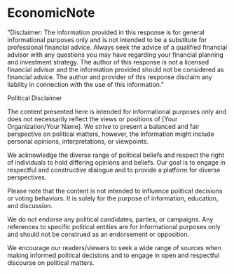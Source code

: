 # EconomicNote

"Disclaimer: The information provided in this response is for general informational purposes only and is not intended to be a substitute for professional financial advice. Always seek the advice of a qualified financial advisor with any questions you may have regarding your financial planning and investment strategy. The author of this response is not a licensed financial advisor and the information provided should not be considered as financial advice. The author and provider of this response disclaim any liability in connection with the use of this information."

Political Disclaimer

The content presented here is intended for informational purposes only and does not necessarily reflect the views or positions of [Your Organization/Your Name]. We strive to present a balanced and fair perspective on political matters, however, the information might include personal opinions, interpretations, or viewpoints.

We acknowledge the diverse range of political beliefs and respect the right of individuals to hold differing opinions and beliefs. Our goal is to engage in respectful and constructive dialogue and to provide a platform for diverse perspectives.

Please note that the content is not intended to influence political decisions or voting behaviors. It is solely for the purpose of information, education, and discussion.

We do not endorse any political candidates, parties, or campaigns. Any references to specific political entities are for informational purposes only and should not be construed as an endorsement or opposition.

We encourage our readers/viewers to seek a wide range of sources when making informed political decisions and to engage in open and respectful discourse on political matters.
